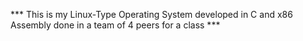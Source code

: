 *** This is my Linux-Type Operating System developed in C and x86 Assembly done in a team of 4 peers for a class ***

